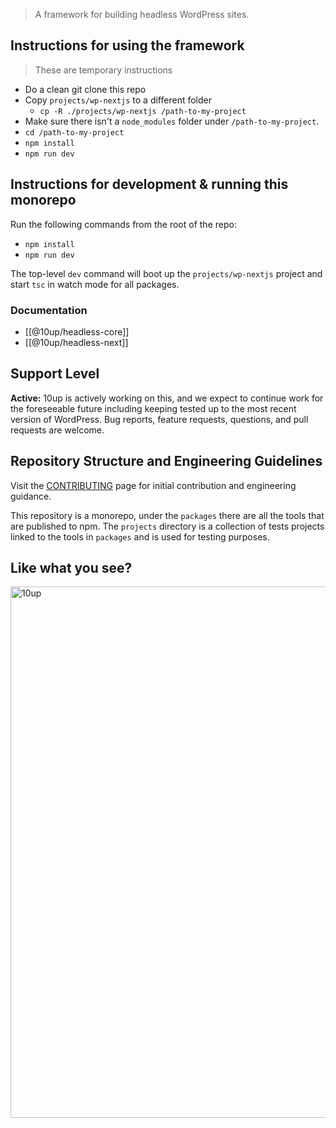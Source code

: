 
> A framework for building headless WordPress sites.

## Instructions for using the framework
> These are temporary instructions

- Do a clean git clone this repo
- Copy `projects/wp-nextjs` to a different folder
    - `cp -R ./projects/wp-nextjs /path-to-my-project`
- Make sure there isn't a `node_modules` folder under `/path-to-my-project`.
- `cd /path-to-my-project`
- `npm install`
- `npm run dev`

## Instructions for development & running this monorepo
Run the following commands from the root of the repo:
- `npm install` 
- `npm run dev` 

The top-level `dev` command will boot up the `projects/wp-nextjs` project and start `tsc` in watch mode for all packages.

### Documentation

- [[@10up/headless-core]]
- [[@10up/headless-next]]

## Support Level

**Active:** 10up is actively working on this, and we expect to continue work for the foreseeable future including keeping tested up to the most recent version of WordPress.  Bug reports, feature requests, questions, and pull requests are welcome.

## Repository Structure and Engineering Guidelines
Visit the [CONTRIBUTING](/CONTRIBUTING.md) page for initial contribution and engineering guidance.

This repository is a monorepo, under the `packages` there are all the tools that are published to npm. The `projects` directory is a collection of tests projects linked to the tools in `packages` and is used for testing purposes.

## Like what you see?

<a href="http://10up.com/contact/"><img src="https://10up.com/uploads/2016/10/10up-Github-Banner.png" width="850" alt="10up"></a>
